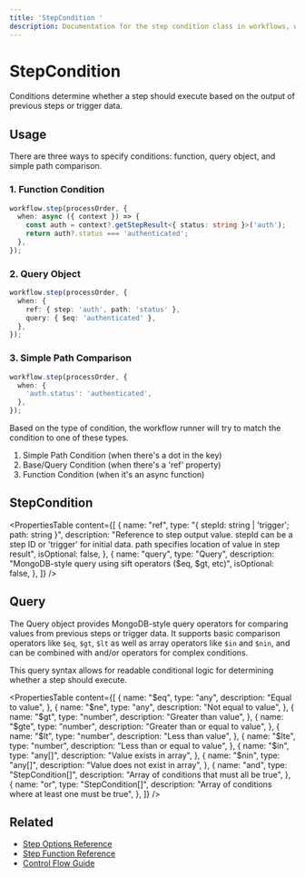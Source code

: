 ```yaml
---
title: 'StepCondition '
description: Documentation for the step condition class in workflows, which determines whether a step should execute based on the output of previous steps or trigger data.
---
```


# StepCondition

Conditions determine whether a step should execute based on the output of previous steps or trigger data.

## Usage

There are three ways to specify conditions: function, query object, and simple path comparison.

### 1. Function Condition

```typescript copy showLineNumbers
workflow.step(processOrder, {
  when: async ({ context }) => {
    const auth = context?.getStepResult<{ status: string }>('auth');
    return auth?.status === 'authenticated';
  },
});
```

### 2. Query Object

```typescript copy showLineNumbers
workflow.step(processOrder, {
  when: {
    ref: { step: 'auth', path: 'status' },
    query: { $eq: 'authenticated' },
  },
});
```

### 3. Simple Path Comparison

```typescript copy showLineNumbers
workflow.step(processOrder, {
  when: {
    'auth.status': 'authenticated',
  },
});
```

Based on the type of condition, the workflow runner will try to match the condition to one of these types.

1. Simple Path Condition (when there's a dot in the key)
2. Base/Query Condition (when there's a 'ref' property)
3. Function Condition (when it's an async function)

## StepCondition

<PropertiesTable
content={[
{
name: "ref",
type: "{ stepId: string | 'trigger'; path: string }",
description:
"Reference to step output value. stepId can be a step ID or 'trigger' for initial data. path specifies location of value in step result",
isOptional: false,
},
{
name: "query",
type: "Query<any>",
description: "MongoDB-style query using sift operators ($eq, $gt, etc)",
isOptional: false,
},
]}
/>

## Query

The Query object provides MongoDB-style query operators for comparing values from previous steps or trigger data. It supports basic comparison operators like `$eq`, `$gt`, `$lt` as well as array operators like `$in` and `$nin`, and can be combined with and/or operators for complex conditions.

This query syntax allows for readable conditional logic for determining whether a step should execute.

<PropertiesTable
content={[
{
name: "$eq",
      type: "any",
      description: "Equal to value",
    },
    {
      name: "$ne",
type: "any",
description: "Not equal to value",
},
{
name: "$gt",
      type: "number",
      description: "Greater than value",
    },
    {
      name: "$gte",
type: "number",
description: "Greater than or equal to value",
},
{
name: "$lt",
      type: "number",
      description: "Less than value",
    },
    {
      name: "$lte",
type: "number",
description: "Less than or equal to value",
},
{
name: "$in",
      type: "any[]",
      description: "Value exists in array",
    },
    {
      name: "$nin",
type: "any[]",
description: "Value does not exist in array",
},
{
name: "and",
type: "StepCondition[]",
description: "Array of conditions that must all be true",
},
{
name: "or",
type: "StepCondition[]",
description: "Array of conditions where at least one must be true",
},
]}
/>

## Related

- [Step Options Reference](./step-options)
- [Step Function Reference](./step-function)
- [Control Flow Guide](/docs/workflows-legacy/control-flow)
